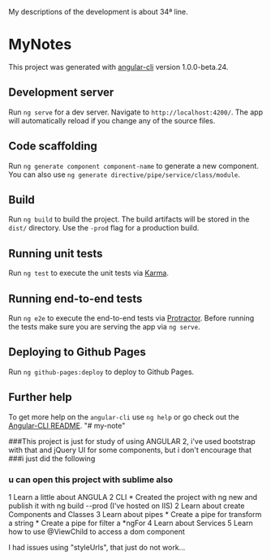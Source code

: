 My descriptions of the development is about 34ª line.

# MyNotes

This project was generated with [angular-cli](https://github.com/angular/angular-cli) version 1.0.0-beta.24.

## Development server
Run `ng serve` for a dev server. Navigate to `http://localhost:4200/`. The app will automatically reload if you change any of the source files.

## Code scaffolding

Run `ng generate component component-name` to generate a new component. You can also use `ng generate directive/pipe/service/class/module`.

## Build

Run `ng build` to build the project. The build artifacts will be stored in the `dist/` directory. Use the `-prod` flag for a production build.

## Running unit tests

Run `ng test` to execute the unit tests via [Karma](https://karma-runner.github.io).

## Running end-to-end tests

Run `ng e2e` to execute the end-to-end tests via [Protractor](http://www.protractortest.org/).
Before running the tests make sure you are serving the app via `ng serve`.

## Deploying to Github Pages

Run `ng github-pages:deploy` to deploy to Github Pages.

## Further help

To get more help on the `angular-cli` use `ng help` or go check out the [Angular-CLI README](https://github.com/angular/angular-cli/blob/master/README.md).
"# my-note" 

###This project is just for study of using ANGULAR 2,  i've used  bootstrap with that and jQuery UI for some components, but i don't encourage that
###i just did the following
### u can open this project with sublime also
1 Learn a little about ANGULA 2 CLI
    * Created the project with ng new and publish it with ng build --prod (I've hosted on IIS)
2 Learn about create Components and Classes
3 Learn about pipes
    * Create a pipe for transform a string
    * Create a pipe for filter a *ngFor
4 Learn about Services
5 Learn how to use @ViewChild to access a dom component 


I had issues using "styleUrls", that just do not work...

